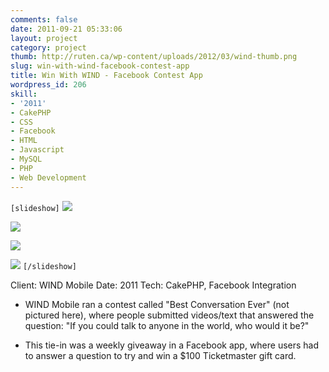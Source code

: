```yaml
---
comments: false
date: 2011-09-21 05:33:06
layout: project
category: project
thumb: http://ruten.ca/wp-content/uploads/2012/03/wind-thumb.png
slug: win-with-wind-facebook-contest-app
title: Win With WIND - Facebook Contest App
wordpress_id: 206
skill:
- '2011'
- CakePHP
- CSS
- Facebook
- HTML
- Javascript
- MySQL
- PHP
- Web Development
---
```


`[slideshow]`
![](http://ruten.ca/wp-content/uploads/2012/03/wind-cropped1.jpg)

![](http://ruten.ca/wp-content/uploads/2012/03/wind-cropped2.jpg)

![](http://ruten.ca/wp-content/uploads/2012/03/wind-cropped3.jpg)

![](http://ruten.ca/wp-content/uploads/2012/03/wind-cropped4.jpg)
`[/slideshow]`

Client: WIND Mobile
Date: 2011
Tech: CakePHP, Facebook Integration



	
  * WIND Mobile ran a contest called "Best Conversation Ever" (not pictured here), where people submitted videos/text that answered the question: "If you could talk to anyone in the world, who would it be?"

	
  * This tie-in was a weekly giveaway in a Facebook app, where users had to answer a question to try and win a $100 Ticketmaster gift card.



